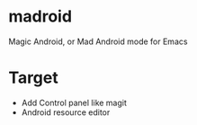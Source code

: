 # madroid
Magic Android, or Mad Android mode for Emacs

# Target

- Add Control panel like magit
- Android resource editor
